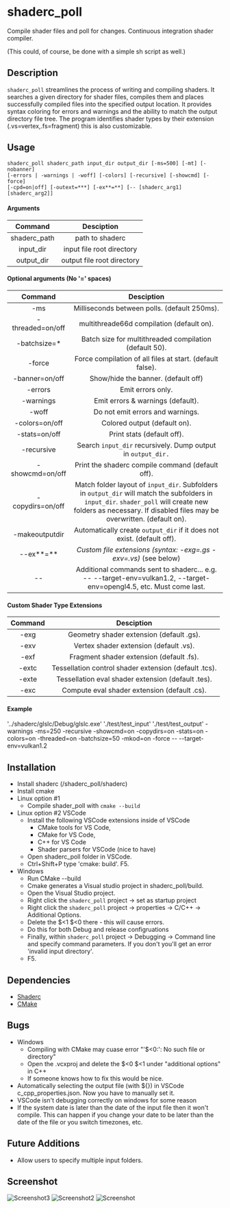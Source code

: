 # shaderc_poll
Compile shader files and poll for changes. Continuous integration shader compiler.

(This could, of course, be done with a simple sh script as well.)

## Description
```shaderc_poll``` streamlines the process of writing and compiling shaders. It searches a given directory for shader files, compiles them and places successfully compiled files into the specified output location. It provides syntax coloring for errors and warnings and the ability to match the output directory file tree. The program identifies shader types by their extension (.vs=vertex,.fs=fragment) this is also customizable.

## Usage
```
shaderc_poll shaderc_path input_dir output_dir [-ms=500] [-mt] [-nobanner] 
[-errors | -warnings | -woff] [-colors] [-recursive] [-showcmd] [-force] 
[-cpd=on|off] [-outext=***] [-ex**=**] [-- [shaderc_arg1] [shaderc_arg2]]
```

#### Arguments

| Command | Desciption |
| :---: | :---: | 
| shaderc_path | path to shaderc | 
| input_dir | input file root directory | 
| output_dir | output file root directory | 

#### Optional arguments (No '=' spaces)
| Command | Desciption |
| :---: | :---: | 
| -ms | Milliseconds between polls. (default 250ms). | 
| -threaded=on/off | multithreade66d compilation (default on). | 
| -batchsize=* | Batch size for multithreaded compilation (default 50). | 
| -force |  Force compilation of all files at start. (default false). | 
| -banner=on/off | Show/hide the banner. (default off) | 
| -errors | Emit errors only. | 
| -warnings |  Emit errors & warnings (default). | 
| -woff |  Do not emit errors and warnings. | 
| -colors=on/off |  Colored output (default on). | 
| -stats=on/off |  Print stats (default off). | 
| -recursive |  Search ```input_dir``` recursively. Dump output in ```output_dir.``` | 
| -showcmd=on/off |  Print the shaderc compile command (default off). | 
| -copydirs=on/off |  Match folder layout of ```input_dir```. Subfolders in ```output_dir``` will match the subfolders in ```input_dir```. ```shader_poll``` will create new folders as necessary. If disabled files may be overwritten. (default on). | 
| -makeoutputdir |  Automatically create ```output_dir``` if it does not exist. (default off). | 
| --ex**=** |  _Custom file extensions (syntax: -exg=.gs -exv=.vs)_ (see below) | 
| -- | Additional commands sent to shaderc... e.g. -- --target-env=vulkan1.2, --target-env=opengl4.5, etc. Must come last. | 

#### Custom Shader Type Extensions
| Command | Desciption |
| :---: | :---: |
| -exg | Geometry shader extension (default .gs). |
| -exv | Vertex shader extension (default .vs). |
| -exf | Fragment shader extension (default .fs). |
| -extc | Tessellation control shader extension (default .tcs). |
| -exte | Tessellation eval shader extension (default .tes). |
| -exc | Compute eval shader extension (default .cs). |

#### Example 
'../shaderc/glslc/Debug/glslc.exe' './test/test_input' './test/test_output' -warnings -ms=250 -recursive -showcmd=on -copydirs=on -stats=on -colors=on -threaded=on -batchsize=50 -mkod=on -force -- --target-env=vulkan1.2

## Installation
* Install shaderc (/shaderc_poll/shaderc)
* Install cmake
* Linux option #1
	* Compile shader_poll with ```cmake --build```
* Linux option #2 VSCode 
	* Install the following VSCode extensions inside of VSCode
		* CMake tools for VS Code, 
		* CMake for VS Code, 
		* C++ for VS Code 
		* Shader parsers for VSCode (nice to have)
	* Open shaderc_poll folder in VSCode. 
	* Ctrl+Shift+P type 'cmake: build'. F5.
* Windows
	* Run CMake --build
	* Cmake generates a Visual studio project in shaderc_poll/build. 
	* Open the Visual Studio project. 
	* Right click the ```shaderc_poll``` project -> set as startup project
	* Right click the ```shaderc_poll``` project -> properties -> C/C++ -> Additional Options.
	* Delete the $<1 $<0 there - this will cause errors.
	* Do this for both Debug and release configruations
	* Finally, within ```shaderc_poll``` project -> Debugging -> Command line and specify command parameters. If you don't you'll get an error 'invalid input directory'.
	* F5.

## Dependencies
* [Shaderc](https://github.com/google/shaderc)
* [CMake](https://cmake.org/download/)

## Bugs
* Windows
  * Compiling with CMake may cuase error "'$<0:': No such file or directory"
  * Open the .vcxproj and delete the $<0 $<1 under "additional options" in C++
  * If someone knows how to fix this would be nice.
* Automatically selecting the output file (with ${}) in VSCode c_cpp_properties.json. Now you have to manually set it.
* VSCode isn't debugging correctly on windows for some reason
* If the system date is later than the date of the input file then it won't compile. This can happen if you change your date to be later than the date of the file or you switch timezones, etc.

## Future Additions
* Allow users to specify multiple input folders.

## Screenshot
![Screenshot3](https://github.com/metalmario971/shaderc_poll/blob/master/screenshot3.png)
![Screenshot2](https://github.com/metalmario971/shaderc_poll/blob/master/screenshot2.png)
![Screenshot](https://github.com/metalmario971/shaderc_poll/blob/master/screenshot.png)

